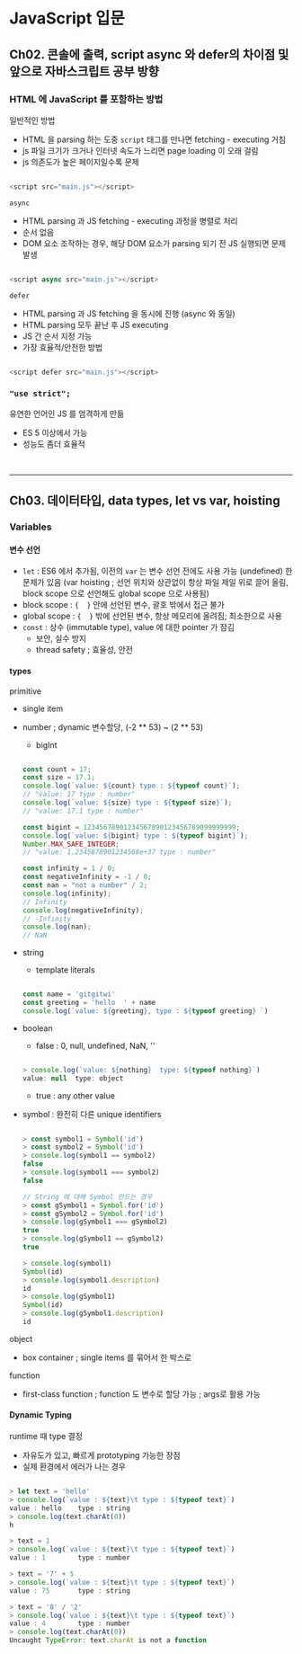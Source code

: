 

# JavaScript 입문

## Ch02. 콘솔에 출력, script async 와 defer의 차이점 및 앞으로 자바스크립트 공부 방향

### HTML 에 JavaScript 를 포함하는 방법

일반적인 방법

- HTML 을 parsing 하는 도중 `script` 태그를 만나면 fetching - executing  거침
- js 파일 크기가 크거나 인터넷 속도가 느리면  page loading 이 오래 걸림
- js 의존도가 높은 페이지일수록 문제

```js

<script src="main.js"></script>

```

`async`

- HTML parsing  과 JS fetching - executing 과정을 병렬로 처리
- 순서 없음
- DOM 요소 조작하는 경우, 해당 DOM 요소가 parsing  되기 전 JS 실행되면 문제 발생

```js

<script async src="main.js"></script>

```

`defer`

- HTML parsing 과 JS fetching 을 동시에 진행 (async 와 동일)
- HTML parsing 모두 끝난 후 JS executing
- JS 간 순서 지정 가능
- 가장 효율적/안전한 방법

```js

<script defer src="main.js"></script>

```

### `"use strict";`

유연한 언어인 JS 를 엄격하게 만듦 
- ES 5 이상에서 가능
- 성능도 좀더 효율적

<br />

---

## Ch03. 데이터타입, data types, let vs var, hoisting

### Variables

#### 변수 선언

- `let` : ES6 에서 추가됨, 이전의 `var` 는 변수 선언 전에도 사용 가능 (undefined) 한 문제가 있음 (var hoisting ; 선언 위치와 상관없이 항상 파일 제일 위로 끌어 올림, block scope 으로 선언해도  global scope 으로 사용됨)
- block scope : `{  }` 안에 선언된 변수, 괄호 밖에서 접근 불가
- global scope : `{  }` 밖에 선언된 변수, 항상 메모리에 올려짐; 최소한으로 사용
- `const` : 상수 (immutable type), value 에 대한 pointer 가 잠김
  - 보안, 실수 방지
  - thread safety ; 효율성, 안전


#### types

primitive
- single item
- number ; dynamic 변수할당,  (-2 ** 53) ~ (2 ** 53)
  - bigInt

  ```js

  const count = 17;
  const size = 17.1;
  console.log(`value: ${count} type : ${typeof count}`); 
  // "value: 17 type : number"
  console.log(`value: ${size} type : ${typeof size}`);
  // "value: 17.1 type : number"

  const bigint = 12345678901234567890123456789099999999;
  console.log(`value: ${bigint} type : ${typeof bigint}`);
  Number.MAX_SAFE_INTEGER;
  // "value: 1.2345678901234568e+37 type : number"

  const infinity = 1 / 0;
  const negativeInfinity = -1 / 0;
  const nan = "not a number" / 2;
  console.log(infinity);
  // Infinity
  console.log(negativeInfinity);
  // -Infinity
  console.log(nan);
  // NaN

  ```

- string
  - template literals

  ```js

  const name = 'gitgitwi'
  const greeting = 'hello  ' + name
  console.log(`value: ${greeting}, type : ${typeof greeting} `)

  ```

- boolean
  - false : 0, null, undefined, NaN, ''
  
  ```js

  > console.log(`value: ${nothing}  type: ${typeof nothing}`)
  value: null  type: object

  ```

  - true : any other value

- symbol : 완전히 다른 unique identifiers

  ```js

  > const symbol1 = Symbol('id')
  > const symbol2 = Symbol('id')
  > console.log(symbol1 == symbol2)
  false
  > console.log(symbol1 === symbol2)
  false

  // String 에 대해 Symbol 만드는 경우
  > const gSymbol1 = Symbol.for('id')
  > const gSymbol2 = Symbol.for('id')
  > console.log(gSymbol1 === gSymbol2)
  true
  > console.log(gSymbol1 == gSymbol2)
  true

  > console.log(symbol1)
  Symbol(id)
  > console.log(symbol1.description)
  id
  > console.log(gSymbol1)
  Symbol(id)
  > console.log(gSymbol1.description)
  id

  ```

object
- box container ; single items 를 묶어서 한 박스로

function
- first-class function ; function 도 변수로 할당 가능 ; args로 활용 가능


#### Dynamic Typing

runtime 때 type 결정

- 자유도가 있고, 빠르게 prototyping 가능한 장점
- 실제 환경에서 에러가 나는 경우

```js

> let text = 'hello'
> console.log(`value : ${text}\t type : ${typeof text}`)
value : hello    type : string
> console.log(text.charAt(0))
h

> text = 1
> console.log(`value : ${text}\t type : ${typeof text}`)
value : 1        type : number

> text = '7' + 5
> console.log(`value : ${text}\t type : ${typeof text}`)
value : 75       type : string

> text = '8' / '2'
> console.log(`value : ${text}\t type : ${typeof text}`)
value : 4        type : number
> console.log(text.charAt(0))
Uncaught TypeError: text.charAt is not a function

```